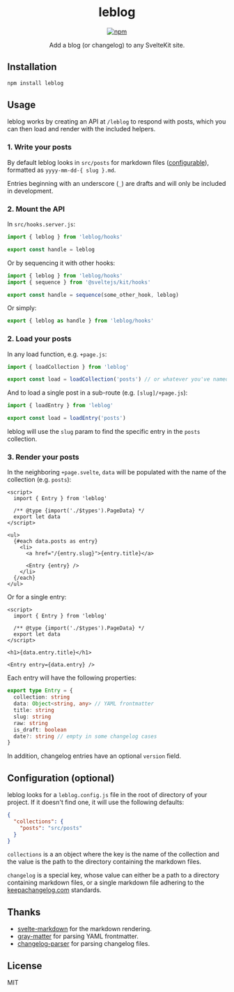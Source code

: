 <div align="center">

# leblog

[![npm][npm-image]][npm-url]

Add a blog (or changelog) to any SvelteKit site.

[npm-image]: https://img.shields.io/npm/v/leblog.svg
[npm-url]: https://www.npmjs.com/package/leblog

</div>

## Installation

```bash
npm install leblog
```

## Usage

leblog works by creating an API at `/leblog` to respond with posts, which you can then load and render with the included helpers.

### 1. Write your posts

By default leblog looks in `src/posts` for markdown files ([configurable](#configuration-optional)), formatted as `yyyy-mm-dd-{ slug }.md`.

Entries beginning with an underscore (`_`) are drafts and will only be included in development.

### 2. Mount the API

In `src/hooks.server.js`:

```js
import { leblog } from 'leblog/hooks'

export const handle = leblog
```

Or by sequencing it with other hooks:

```js
import { leblog } from 'leblog/hooks'
import { sequence } from '@sveltejs/kit/hooks'

export const handle = sequence(some_other_hook, leblog)
```

Or simply:

```js
export { leblog as handle } from 'leblog/hooks'
```

### 2. Load your posts

In any load function, e.g. `+page.js`:

```js
import { loadCollection } from 'leblog'

export const load = loadCollection('posts') // or whatever you've named it
```

And to load a single post in a sub-route (e.g. `[slug]/+page.js`):

```js
import { loadEntry } from 'leblog'

export const load = loadEntry('posts')
```

leblog will use the `slug` param to find the specific entry in the `posts` collection.

### 3. Render your posts

In the neighboring `+page.svelte`, `data` will be populated with the name of the collection (e.g. `posts`):

```svelte
<script>
  import { Entry } from 'leblog'

  /** @type {import('./$types').PageData} */
  export let data
</script>

<ul>
  {#each data.posts as entry}
    <li>
      <a href="/{entry.slug}">{entry.title}</a>

      <Entry {entry} />
    </li>
  {/each}
</ul>
```

Or for a single entry:

```svelte
<script>
  import { Entry } from 'leblog'

  /** @type {import('./$types').PageData} */
  export let data
</script>

<h1>{data.entry.title}</h1>

<Entry entry={data.entry} />
```

Each entry will have the following properties:

```ts
export type Entry = {
  collection: string
  data: Object<string, any> // YAML frontmatter
  title: string
  slug: string
  raw: string
  is_draft: boolean
  date?: string // empty in some changelog cases
}
```

In addition, changelog entries have an optional `version` field.

## Configuration (optional)

leblog looks for a `leblog.config.js` file in the root of directory of your project. If it doesn't find one, it will use the following defaults:

```json
{
  "collections": {
    "posts": "src/posts"
  }
}
```

`collections` is a an object where the key is the name of the collection and the value is the path to the directory containing the markdown files.

`changelog` is a special key, whose value can either be a path to a directory containing markdown files, or a single markdown file adhering to the [keepachangelog.com](http://keepachangelog.com) standards.

## Thanks

- [svelte-markdown](https://github.com/pablo-abc/svelte-markdown) for the markdown rendering.
- [gray-matter](https://github.com/jonschlinkert/gray-matter) for parsing YAML frontmatter.
- [changelog-parser](https://github.com/ungoldman/changelog-parser) for parsing changelog files.

## License

MIT
